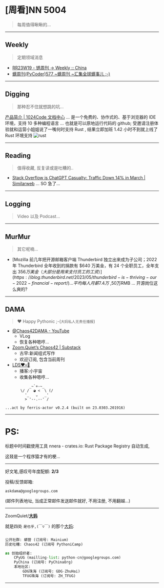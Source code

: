 # [周看]NN 5004
> 每周值得瞅瞅的...

-----------------------------------------
## Weekly
> 定期领域消息

- [RR23W19 - 锈周刊 -> Weekly :: China<Rustaceans>](https://weekly.rs.101.so/2023/RR23W19.html#ps)
- [蠎周刊(PyCoder)577 ~蠎周刊 ~汇集全球蠎事儿 ;-)](https://weekly.pychina.org/issue/issue-577.html)

-----------------------------------------
## Digging
> 那种忍不住就想跳的坑...

[产品简介 | 1024Code 文档中心](https://docs.1024code.com/) ... 是一个免费的、协作式的、基于浏览器的 IDE 环境，支持 10 多种编程语言 ... 也就是可以原地运行代码的 github; 受邀请注册体验就和运营小姐姐说了一嘴何时支持 Rust , 结果立即加班 1.42 小时不到就上线了 Rust 环境支持
![rust](https://ipic.zoomquiet.top/2023-05-14-zshot%202023-05-14%2020.26.01.jpg)


-----------------------------------------
## Reading
> 值得收藏, 反复读或是吐糟的..

- [Stack Overflow is ChatGPT Casualty: Traffic Down 14% in March | Similarweb](https://www.similarweb.com/amp/blog/insights/ai-news/stack-overflow-chatgpt/) ... SO 急了...



-----------------------------------------
## Logging
> Video 以及 Podcast...


-----------------------------------------
## MurMur
> 其它呢喃...

- [Mozilla 前几年把开源邮箱客户端 Thunderbird 独立出来成为子公司；2022 年 Thunderbird 全年收到的捐款有 $640 万美金，有 24 个全职员工，全年支出 $356 万美金（大部分是用来支付员工的工资）](https://blog.thunderbird.net/2023/05/thunderbird-is-thriving-our-2022-financial-report/) ... 平均每人月薪 7.4万$ ,50万RMB ... 开源岗位这么爽的?

-----------------------------------------
## DAMA
> ❤️ Happy Pythonic ;-(`大妈私人无责任播报`)



- [@Chaos42DAMA - YouTube](https://www.youtube.com/@Chaos42DAMA)
    + VLog
    + 恢复各种嗯哼...
- [Zoom\.Quiet’s Chaos42 \| Substack](https://zoomquiet.substack.com/)
    + 古早:新闻组式写作
    + 欢迎订阅, 包含当前周刊
- [LDS❤️💀🤖](LDS42.PODCAST.XYZ)
    + 播客:小宇宙
    + 收集各种嗯哼...







```
           _~`+-~_
       \/ /  ◕ <  \ (/
         '_   ⌄   _'
         > '--.--' /

...act by ferris-actor v0.2.4 (built on 23.0303.201916)
```


-----------------------------------------
# PS:

标题中时间戳使用工具 nnera - crates.io: Rust Package Registry 自动生成,

这叕是一个程序猿才有的梗...


-------------

好文笔,感叹号年度配额: **2/3**

投稿/反馈邮箱:

    askdama@googlegroups.com

(邮件列表地址, 
当成正常邮件发送邮件就好, 不用注册, 不用翻越...)


-------------

ZoomQuiet/**[大妈](https://mp.weixin.qq.com/s/N5TuRRbF558D4Q90XdDA7g)**

就是四处 `是也乎,(￣▽￣)` 的那个[大妈](https://mp.weixin.qq.com/s/N5TuRRbF558D4Q90XdDA7g):



```python

公开社群: 蟒营 (订阅号: Mainium)
历史吐糟: Chaos42 (订阅号 PythoniCamp)

as 创始组织者:
    CPyUG (mailling-list: python-cn@googlegroups.com)
    PyChina (订阅号: PyChinaOrg)
    本地社区: 
        GDG珠海 (订阅号: GDG-ZhuHai)
        TFUG珠海 (订阅号: ZH_TFUG)
```

-------------





